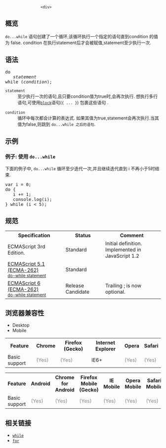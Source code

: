 
                
                  
                    <div>
<div><section class="Quick_links" id="Quick_Links"><!-- --></section></div>
</div>

<h2 id="Summary" name="Summary">&#x6982;&#x89C8;</h2>

<p><code>do...while</code> &#x8BED;&#x53E5;&#x521B;&#x5EFA;&#x4E86;&#x4E00;&#x4E2A;&#x5FAA;&#x73AF;,&#x8BE5;&#x5FAA;&#x73AF;&#x6267;&#x884C;&#x4E00;&#x4E2A;&#x6307;&#x5B9A;&#x7684;&#x8BED;&#x53E5;&#x76F4;&#x5230;condition &#x7684;&#x503C;&#x4E3A; false. condition &#x5728;&#x6267;&#x884C;statement&#x540E;&#x624D;&#x4F1A;&#x88AB;&#x8D4B;&#x503C;,statement&#x81F3;&#x5C11;&#x6267;&#x884C;&#x4E00;&#x6B21;.</p>

<h2 id="Syntax" name="Syntax">&#x8BED;&#x6CD5;</h2>

<pre class="syntaxbox">do
   <em>statement</em>
while (<em>condition</em>);
</pre>

<dl>
 <dt><code>statement</code></dt>
 <dd>&#x81F3;&#x5C11;&#x6267;&#x884C;&#x4E00;&#x6B21;&#x7684;<span style="line-height: 19.0909080505371px;">&#x8BED;&#x53E5;</span>,&#x4E14;&#x53EA;&#x8981;condition&#x503C;&#x4E3A;true&#x65F6;,&#x4F1A;&#x518D;&#x6B21;&#x6267;&#x884C;. &#x60F3;&#x6267;&#x884C;&#x591A;&#x884C;&#x8BED;&#x53E5;,&#x53EF;&#x4F7F;&#x7528;<span style="line-height: 19.0909080505371px;"><a href="/zh-CN/docs/Web/JavaScript/Reference/Statements/block" title="&#x8BED;&#x53E5;&#x5757; (&#x6216;&#x5176;&#x4ED6;&#x8BED;&#x8A00;&#x4E2D;&#x7684;&#xA0;&#x590D;&#x5408;&#x8BED;&#x53E5;) &#x7528;&#x6765;&#x7EC4;&#x7EC7;&#x96F6;&#x4E2A;&#x6216;&#x591A;&#x6761;&#x8BED;&#x53E5;. &#x7528;&#x4E00;&#x5BF9;&#x82B1;&#x62EC;&#x53F7;&#x754C;&#x5B9A;&#x8BED;&#x53E5;&#x5757;."><code>block</code></a></span>&#x8BED;&#x53E5;<span style="line-height: 19.0909080505371px;">(</span><code style="font-style: normal; line-height: 19.0909080505371px;">{ ... }</code><span style="line-height: 19.0909080505371px;">)&#xA0;</span>&#x5305;&#x88F9;&#x8FD9;&#x4E9B;&#x8BED;&#x53E5;&#xA0;.</dd>
</dl>

<dl>
 <dt><code>condition</code></dt>
 <dd>&#x5FAA;&#x73AF;&#x4E2D;&#x6BCF;&#x6B21;&#x90FD;&#x4F1A;&#x8BA1;&#x7B97;&#x7684;&#x8868;&#x8FBE;&#x5F0F;. &#x5982;&#x679C;&#x5176;&#x503C;&#x4E3A;true,statement&#x4F1A;&#x518D;&#x6B21;&#x6267;&#x884C;.&#x5F53;<span style="line-height: 19.0909080505371px;">&#x5176;&#x503C;&#x4E3A;</span>false,&#x5219;&#x8DF3;&#x5230;&#xA0;<code>do...while &#x4E4B;&#x540E;&#x7684;&#x8BED;&#x53E5;</code>.</dd>
</dl>

<h2 id="Examples" name="Examples">&#x793A;&#x4F8B;</h2>

<h3 id="Example:_Using_do...while" name="Example:_Using_do...while">&#x4F8B;&#x5B50;: &#x4F7F;&#x7528; <code>do...while</code></h3>

<p>&#x4E0B;&#x9762;&#x7684;&#x4F8B;&#x5B50;&#x4E2D;, <code>do...while</code>&#xA0;&#x5FAA;&#x73AF;&#x81F3;&#x5C11;&#x8FED;&#x4EE3;&#x4E00;&#x6B21;,&#x5E76;&#x4E14;&#x7EE7;&#x7EED;&#x8FED;&#x4EE3;&#x76F4;&#x5230; i &#x4E0D;&#x518D;&#x5C0F;&#x4E8E;5&#x65F6;&#x7ED3;&#x675F;.</p>

<pre class="brush: js">var i = 0;
do {
   i += 1;
   console.log(i);
} while (i &lt; 5);
</pre>

<h2 id=".E8.A7.84.E8.8C.83">&#x89C4;&#x8303;</h2>

<table class="standard-table">
 <tbody>
  <tr>
   <th scope="col">Specification</th>
   <th scope="col">Status</th>
   <th scope="col">Comment</th>
  </tr>
  <tr>
   <td>ECMAScript 3rd Edition.</td>
   <td>Standard</td>
   <td>Initial definition.<br>
    Implemented in JavaScript 1.2</td>
  </tr>
  <tr>
   <td><a class="external" href="http://www.ecma-international.org/ecma-262/5.1/#sec-12.6.1" hreflang="en" lang="en">ECMAScript 5.1 (ECMA-262)<br><small lang="zh-CN">do-while statement</small></a></td>
   <td><span class="spec-Standard">Standard</span></td>
   <td>&#xA0;</td>
  </tr>
  <tr>
   <td><a class="external" href="http://people.mozilla.org/~jorendorff/es6-draft.html#sec-do-while-statement" hreflang="en" lang="en">ECMAScript 6 (ECMA-262)<br><small lang="zh-CN">do-while statement</small></a></td>
   <td><span class="spec-RC">Release Candidate</span></td>
   <td>Trailing ; is now optional.</td>
  </tr>
 </tbody>
</table>

<h2 id=".E6.B5.8F.E8.A7.88.E5.99.A8.E5.85.BC.E5.AE.B9.E6.80.A7">&#x6D4F;&#x89C8;&#x5668;&#x517C;&#x5BB9;&#x6027;</h2>

<p></p><div class="htab"> 
    <a id="AutoCompatibilityTable" name="AutoCompatibilityTable"></a> 
    <ul> 
        <li class="selected"><a>Desktop</a></li> 
        <li><a>Mobile</a></li> 
    </ul> 
</div><p></p>

<div id="compat-desktop">
<table class="compat-table">
 <tbody>
  <tr>
   <th>Feature</th>
   <th>Chrome</th>
   <th>Firefox (Gecko)</th>
   <th>Internet Explorer</th>
   <th>Opera</th>
   <th>Safari</th>
  </tr>
  <tr>
   <td>Basic support</td>
   <td><span style="color: #888;" title="Please update this with the earliest version of support.">(Yes)</span></td>
   <td><span style="color: #888;" title="Please update this with the earliest version of support.">(Yes)</span></td>
   <td>IE6+</td>
   <td><span style="color: #888;" title="Please update this with the earliest version of support.">(Yes)</span></td>
   <td><span style="color: #888;" title="Please update this with the earliest version of support.">(Yes)</span></td>
  </tr>
 </tbody>
</table>
</div>

<div id="compat-mobile">
<table class="compat-table">
 <tbody>
  <tr>
   <th>Feature</th>
   <th>Android</th>
   <th>Chrome for Android</th>
   <th>Firefox Mobile (Gecko)</th>
   <th>IE Mobile</th>
   <th>Opera Mobile</th>
   <th>Safari Mobile</th>
  </tr>
  <tr>
   <td>Basic support</td>
   <td><span style="color: #888;" title="Please update this with the earliest version of support.">(Yes)</span></td>
   <td><span style="color: #888;" title="Please update this with the earliest version of support.">(Yes)</span></td>
   <td><span style="color: #888;" title="Please update this with the earliest version of support.">(Yes)</span></td>
   <td><span style="color: #888;" title="Please update this with the earliest version of support.">(Yes)</span></td>
   <td><span style="color: #888;" title="Please update this with the earliest version of support.">(Yes)</span></td>
   <td><span style="color: #888;" title="Please update this with the earliest version of support.">(Yes)</span></td>
  </tr>
 </tbody>
</table>
</div>

<h2 id="See_also" name="See_also">&#x76F8;&#x5173;&#x94FE;&#x63A5;</h2>

<ul>
 <li><a href="/zh-CN/docs/Web/JavaScript/Reference/Statements/while" title="while &#x8BED;&#x53E5;&#x53EF;&#x4EE5;&#x5728;&#x67D0;&#x4E2A;&#x6761;&#x4EF6;&#x8868;&#x8FBE;&#x5F0F;&#x4E3A;&#x771F;&#x7684;&#x524D;&#x63D0;&#x4E0B;&#xFF0C;&#x5FAA;&#x73AF;&#x6267;&#x884C;&#x6307;&#x5B9A;&#x7684;&#x4E00;&#x6BB5;&#x4EE3;&#x7801;&#xFF0C;&#x76F4;&#x5230;&#x90A3;&#x4E2A;&#x8868;&#x8FBE;&#x5F0F;&#x4E0D;&#x4E3A;&#x771F;&#x65F6;&#x7ED3;&#x675F;&#x5FAA;&#x73AF;&#x3002;"><code>while</code></a></li>
 <li><a class="new" href="/zh-CN/docs/Web/JavaScript/Reference/Statements/for" title="&#x6B64;&#x9875;&#x9762;&#x4ECD;&#x672A;&#x88AB;&#x672C;&#x5730;&#x5316;, &#x671F;&#x5F85;&#x60A8;&#x7684;&#x7FFB;&#x8BD1;!"><code>for</code></a></li>
</ul>
                  
                
              